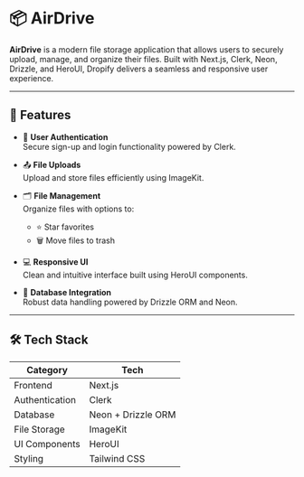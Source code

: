 # 📦 AirDrive

**AirDrive** is a modern file storage application that allows users to securely upload, manage, and organize their files. Built with Next.js, Clerk, Neon, Drizzle, and HeroUI, Dropify delivers a seamless and responsive user experience.

---

## 🚀 Features

- 🔐 **User Authentication**  
  Secure sign-up and login functionality powered by Clerk.

- 📤 **File Uploads**  
  Upload and store files efficiently using ImageKit.

- 🗂️ **File Management**  
  Organize files with options to:
  - ⭐ Star favorites
  - 🗑 Move files to trash

- 💻 **Responsive UI**  
  Clean and intuitive interface built using HeroUI components.

- 🧠 **Database Integration**  
  Robust data handling powered by Drizzle ORM and Neon.

---

## 🛠 Tech Stack

| Category         | Tech               |
|------------------|--------------------|
| Frontend         | Next.js            |
| Authentication   | Clerk              |
| Database         | Neon + Drizzle ORM |
| File Storage     | ImageKit           |
| UI Components    | HeroUI             |
| Styling          | Tailwind CSS       |


